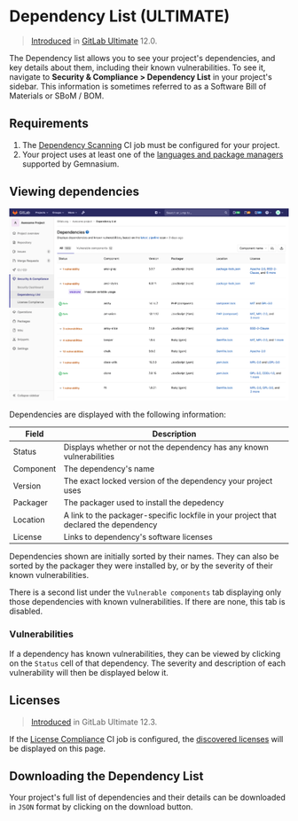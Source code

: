 # Dependency List **(ULTIMATE)**

> [Introduced](https://gitlab.com/gitlab-org/gitlab/issues/10075) in [GitLab Ultimate](https://about.gitlab.com/pricing/) 12.0.

The Dependency list allows you to see your project's dependencies, and key
details about them, including their known vulnerabilities. To see it,
navigate to **Security & Compliance > Dependency List** in your project's
sidebar. This information is sometimes referred to as a Software Bill of Materials or SBoM / BOM.

## Requirements

1. The [Dependency Scanning](../dependency_scanning/index.md) CI job must be
   configured for your project.
1. Your project uses at least one of the
   [languages and package managers](../dependency_scanning/index.md#supported-languages-and-package-managers)
   supported by Gemnasium.

## Viewing dependencies

![Dependency List](img/dependency_list_v12_4.png)

Dependencies are displayed with the following information:

| Field     | Description |
| --------- | ----------- |
| Status    | Displays whether or not the dependency has any known vulnerabilities |
| Component | The dependency's name |
| Version   | The exact locked version of the dependency your project uses |
| Packager  | The packager used to install the depedency |
| Location  | A link to the packager-specific lockfile in your project that declared the dependency |
| License   | Links to dependency's software licenses |

Dependencies shown are initially sorted by their names. They can also be sorted
by the packager they were installed by, or by the severity of their known
vulnerabilities.

There is a second list under the `Vulnerable components` tab displaying only
those dependencies with known vulnerabilities. If there are none, this tab is
disabled.

### Vulnerabilities

If a dependency has known vulnerabilities, they can be viewed by clicking on the
`Status` cell of that dependency. The severity and description of each
vulnerability will then be displayed below it.

## Licenses

> [Introduced](https://gitlab.com/gitlab-org/gitlab/issues/10536) in GitLab Ultimate 12.3.

If the [License Compliance](../../compliance/license_compliance/index.md) CI job is configured,
the [discovered licenses](../../compliance/license_compliance/index.md#supported-languages-and-package-managers) will be displayed on this page.

## Downloading the Dependency List

Your project's full list of dependencies and their details can be downloaded in
`JSON` format by clicking on the download button.

